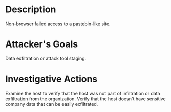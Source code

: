# Description
Non-browser failed access to a pastebin-like site.
# Attacker's Goals
Data exfiltration or attack tool staging.
# Investigative Actions
Examine the host to verify that the host was not part of infiltration or data exfiltration from the organization.
Verify that the host doesn't have sensitive company data that can be easily exfiltrated.
